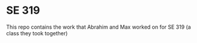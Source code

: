 # SE 319
This repo contains the work that Abrahim and Max worked on for SE 319 (a class they took together)
